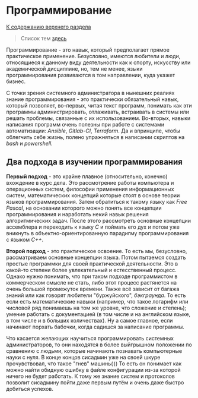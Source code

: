 # Программирование

[К содержанию верхнего раздела](../README.md)

> Список тем [здесь](contents.md)

Программирование - это навык, который предполагает прямое практическое применение. Безусловно, имеются любители и люди, относящиеся к данному виду деятельности как к спорту, искусству или  академической дисциплине, но, тем не менее, языки программирования развиваются в том направлении, куда укажет бизнес. 

С точки зрения системного администратора в нынешних реалиях знание программирования - это практически обязательный навык, который позволяет, во-первых, читая текст программ, понимать как эти программы администрировать, отлаживать, встраивать в системы или решать проблемы, связанные с их использованием. Во-вторых, навыки написания программ очень полезны при работе с системами автоматизации: *Ansible*, *Gitlab-CI*, *Terraform*. Да и впринципе, чтобы облегчить себе жизнь, полено упражняться в написании скриптов на *bash* и *powershell*. 

## Два подхода в изучении программирования

**Первый подход** - это крайне плавное (относительно, конечно) вхождение в курс дела. Это рассмотрение работы компьютера и операционных систем, философии применения информационных систем, математических концепций которые стоят в основе теории языков программирования. Затем обратиться к такому языку как *Free Pascal*, на основании которого можно понять все концепции программирования и наработать некий навык решения алгоритмических задач. После этого рассмотреть основные концепции ассемблера и переходить к языку *C* и поймать его дух и потом уже вникнуть в объектно-ориентированную парадигму программирования с языком *C++*.

**Второй подход** - это практическое освоение. То есть мы, безусловно, рассматриваем основные концепции языка. Потом пытаемся создать простые программки для своей практической деятельности. Это в какой-то степени более увлекательный и естесственный процесс. Однако нужно понимать, что при таком подходе программистом в коммерческом смысле не стать, либо этот процесс растянется на очень большой промежуток времени. Также всё зависит от багажа знаний или как говорят любители "буржуйского", *бэкграунда*. То есть если есть математические навыки (например, что такое логарифм или числовой ряд понимаешь на том же уровне, что сложение и степень); умение работать с документацией (в том числе и на английском языке, в том числе и в больших количествах). Ну а самое главное, если начинают порхать  бабочки, когда садишся за написание программы.

Что касается желающих научиться программировать системных администраторов, то они находятся в более выйгрышном положении по сравнению с людьми, которые начинають познавать компьютерные науки с нуля. В конце концов сисадмин уже на своей шкуре прочувствовал, что такое "гнев" машины))) То есть он понимает как можно найти обидную ошибку в файле конфигурации из-за которой ничего не будет работать. К тому же знание систем и протоколов позволит сисадмину пойти даже первым путём и очень даже быстро добиться успехов.
